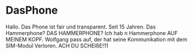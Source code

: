 # DasPhone
Hallo.
Das Phone ist fair und transparent. Seit 15 Jahren.
Das Hammerphone?  DAS HAMMERPHONE? Ich hab n Hammerphone AUF MEINEM KOPF.
Wolfgang pass auf, der hat seine Kommunikation mit dem SIM-Modul Verloren.
ACH DU SCHEIßE!11
